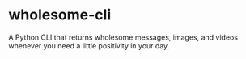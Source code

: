 # wholesome-cli

A Python CLI that returns wholesome messages, images, and videos whenever you need a little positivity in your day.
